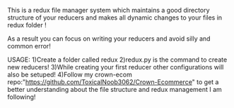 This is a redux file manager system which maintains a good directory structure of your reducers and makes all dynamic changes to your files in redux folder !

As a result you can focus on writing your reducers and avoid silly and common error!

USAGE:
1)Create a folder called redux
2)redux.py is the command to create new reducers!
3)While creating your first reducer other configurations will also be
setuped!
4)Follow my crown-ecom repo:"https://github.com/ToxicalNoob3062/Crown-Ecommerce" to get a better understanding about the file structure and redux management I am following!
